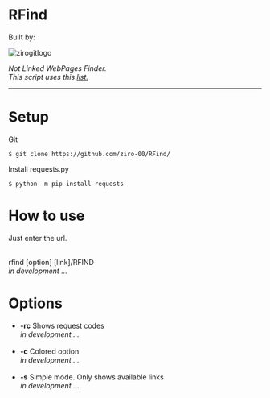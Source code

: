 # RFind

Built by:<br>

![zirogitlogo](https://user-images.githubusercontent.com/90027705/213212085-1fa24e58-e538-4756-90cf-28bcd8f461c4.png)


<i>Not Linked WebPages Finder.</i><br>
<i>This script uses this <a href="https://github.com/ziro-00/SecLists/blob/master/Discovery/Web-Content/common.txt">list.</a></i>

- - -

<h1>Setup</h1>

Git

```
$ git clone https://github.com/ziro-00/RFind/
```

Install requests.py

```
$ python -m pip install requests
```



<h1>How to use</h1>
Just enter the url.

<br>rfind [option] [link]/RFIND<br><i>in development ...</i>

<h1>Options</h1>

<ul>
    <li><b>-rc</b> Shows request codes</li><i>in development ...</i><br><br>
    <li><b>-c</b>  Colored option</li><i>in development ...</i><br><br>
    <li><b>-s</b>  Simple mode. Only shows available links<br><i>in development ...</i>
</ul>
